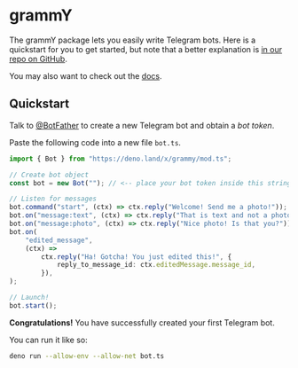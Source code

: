 # grammY

The grammY package lets you easily write Telegram bots. Here is a quickstart for you to get started, but note that a better explanation is [in our repo on GitHub](https://github.com/grammyjs/grammY).

You may also want to check out the [docs](https://grammy.dev).

## Quickstart

Talk to [@BotFather](https://t.me/BotFather) to create a new Telegram bot and obtain a _bot token_.

Paste the following code into a new file `bot.ts`.

```ts
import { Bot } from "https://deno.land/x/grammy/mod.ts";

// Create bot object
const bot = new Bot(""); // <-- place your bot token inside this string

// Listen for messages
bot.command("start", (ctx) => ctx.reply("Welcome! Send me a photo!"));
bot.on("message:text", (ctx) => ctx.reply("That is text and not a photo!"));
bot.on("message:photo", (ctx) => ctx.reply("Nice photo! Is that you?"));
bot.on(
    "edited_message",
    (ctx) =>
        ctx.reply("Ha! Gotcha! You just edited this!", {
            reply_to_message_id: ctx.editedMessage.message_id,
        }),
);

// Launch!
bot.start();
```

**Congratulations!** You have successfully created your first Telegram bot.

You can run it like so:

```bash
deno run --allow-env --allow-net bot.ts
```
